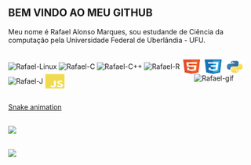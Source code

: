 ## BEM VINDO AO MEU GITHUB

<p>Meu nome é Rafael Alonso Marques, sou estudande de Ciência da computação pela Universidade Federal de Uberlândia - UFU.<p/>

<div style="display: inline_block"><br>
  <img align="center" alt="Rafael-Linux" height="30" width="40" src="https://cdn.jsdelivr.net/gh/devicons/devicon/icons/linux/linux-original.svg"/>
  <img align="center" alt="Rafael-C" height="30" width="40" src="https://cdn.jsdelivr.net/gh/devicons/devicon/icons/c/c-original.svg" />
  <img align="center" alt="Rafael-C++" height="30" width="40" src="https://cdn.jsdelivr.net/gh/devicons/devicon/icons/cplusplus/cplusplus-original.svg"/>
  <img align="center" alt="Rafael-R" height="30" width="40" src="https://cdn.jsdelivr.net/gh/devicons/devicon/icons/r/r-original.svg"/>
  <img align="center" alt="Rafael-HTML" height="30" width="40" src="https://raw.githubusercontent.com/devicons/devicon/master/icons/html5/html5-original.svg"/>
  <img align="center" alt="Rafael-CSS" height="30" width="40" src="https://raw.githubusercontent.com/devicons/devicon/master/icons/css3/css3-original.svg"/>
  <img align="center" alt="Rafael-Python" height="30" width="40" src="https://raw.githubusercontent.com/devicons/devicon/master/icons/python/python-original.svg"/>
  <img align="center" alt="Rafael-J" height="30" width="40" src="https://cdn.jsdelivr.net/gh/devicons/devicon/icons/java/java-original.svg" />        
  <img align="center" alt="Rafael-Js" height="30" width="40" src="https://raw.githubusercontent.com/devicons/devicon/master/icons/javascript/javascript-plain.svg">
  <img align="right" alt="Rafael-gif" height="125" width="125" src="https://media.giphy.com/media/3o6fJ5z2bgCLBshZUA/giphy.gif">
<!--
onde pegar os icones
https://devicon.dev/
-->
</div>

##

[Snake animation](https://raw.githubusercontent.com/AlonsoRafael/AlonsoRafael/output/github-contribution-grid-snake.svg)
  
 ##
 
<div> 
  <a href="https://www.linkedin.com/in/rafael-alonso-5b5099207/" target="_blank"><img src="https://img.shields.io/badge/-LinkedIn-%230077B5?style=for-the-badge&logo=linkedin&logoColor=white" target="_blank"></a> 

</div>

##
 
 <div>
<a href="https://github.com/AlonsoRafael">
<!--<img height="162em" src="https://github-readme-stats.vercel.app/api?username=AlonsoRafael&show_icons=true&theme=dark&include_all_commits=true&count_private=true&icon_color=blue"/>-->
<img height="162em" src="https://github-readme-stats.vercel.app/api/top-langs/?username=AlonsoRafael&layout=compact&theme=dark"/>
</div> 
<!--
https://github.com/anuraghazra/github-readme-stats
-->
  
